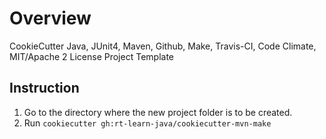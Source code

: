 # Overview

CookieCutter Java, JUnit4, Maven, Github, Make, Travis-CI, Code Climate,
 MIT/Apache 2 License Project Template

## Instruction

1. Go to the directory where the new project folder is to be created.
2. Run `cookiecutter gh:rt-learn-java/cookiecutter-mvn-make`
